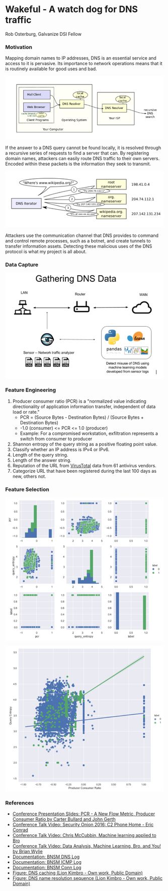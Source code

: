 # Wakeful - A watch dog for DNS traffic

Rob Osterburg, Galvanize DSI Fellow

### Motivation
Mapping domain names to IP addresses, DNS is an essential service and access to it is pervasive.  Its importance to network operations means that it is routinely available for good uses and bad.

![DNS caching](./images/DNS_caching_forwarding.png)

If the answer to a DNS query cannot be found locally, it is resolved through a recursive series of requests to find a server that can.  By registering domain names, attackers can easily route DNS traffic to their own servers.  Encoded within these packets is the information they seek to transmit.

![DNS name resolution](./images/DNS_name_resolution.png)

Attackers use the communication channel that DNS provides to command and control remote processes, such as a botnet, and create tunnels to transfer information assets.  Detecting these malicious uses of the DNS protocol is what my project is all about.

### Data Capture

![DNS data capture using a network sensor](./images/gathering_dns_data.png)

### Feature Engineering
1. Producer consumer ratio (PCR) is a "normalized value indicating directionality of application information transfer, independent of data load or rate."
    * PCR = (Source Bytes - Destination Bytes) / (Source Bytes + Destination Bytes)
    * -1.0 (consumer) <= PCR <= 1.0 (producer)
    * Example: For a compromised workstation, exfiltration represents a switch from consumer to producer
2. Shannon entropy of the query string as a positive floating point value.
3. Classify whether an IP address is IPv4 or IPv6.
4. Length of the query string.
5. Length of the answer string.
6. Reputation of the URL from  [VirusTotal](https://www.virustotal.com/#/home/upload) data from 61 antivirus vendors.
7. Categorize URL that have been registered during the last 100 days as new, others not.

### Feature Selection

![Pair plot](./images/pair_plot.png)

![LM plot](./images/lmplot.png)

### References
* [Conference Presentation Slides: PCR - A New Flow Metric, Producer Consumer Ratio by Carter Bullard and John Gerth ](https://resources.sei.cmu.edu/asset_files/Presentation/2014_017_001_90063.pdf)
* [Conference Talk Video: Security Onion 2016: C2 Phone Home - Eric Conrad](https://youtu.be/ViR405l-ggg)
* [Conference Talk Video: Chris McCubbin,  Machine learning applied to Bro](https://youtu.be/ZV5Ckf9wLrc)
* [Conference Talk Video: Data Analysis, Machine Learning, Bro, and You! by Brian Wylie](https://youtu.be/pG5lU9CLnIU)
* [Documentation: BNSM DNS Log](https://www.bro.org/sphinx/scripts/base/protocols/dns/main.bro.html#type-DNS::Info)
* [Documentation: BNSM ICMP Log](https://www.bro.org/sphinx/scripts/base/bif/plugins/Bro_ICMP.events.bif.bro.html)
* [Documentation: BNSM Conn Log](https://www.bro.org/sphinx/scripts/base/protocols/conn/main.bro.html#type-Conn::Info)
* [Figure: DNS caching (Lion Kimbro - Own work, Public Domain)]( https://commons.wikimedia.org/w/index.php?curid=386501)
* [Figure: DNS name resolution sequence (Lion Kimbro - Own work, Public Domain)](https://commons.wikimedia.org/w/index.php?curid=386517)
